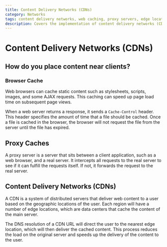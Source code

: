 ```yaml
---
title: Content Delivery Networks (CDNs)
category: Networks
tags: content delivery networks, web caching, proxy servers, edge locations, DNS resolution, cache control headers
description: Covers the implementation of content delivery networks (CDNs) and how they place content closer to clients. Discusses browser caching, proxy caches, and the use of edge locations and DNS resolution to efficiently deliver content. Examines the role of cache control headers in managing content caching and expiration.
---
```


# Content Delivery Networks (CDNs)

## How do you place content near clients?

### Browser Cache

Web browsers can cache static content such as stylesheets, scripts, images, and some AJAX requests. This caching can speed up page load time on subsequent page views.

When a web server returns a response, it sends a `Cache-Control` header. This header specifies the amount of time that a file should be cached. Once a file is cached in the browser, the browser will not request the file from the server until the file has expired.

## Proxy Caches

A proxy server is a server that sits between a client application, such as a web browser, and a real server. It intercepts all requests to the real server to see if it can fulfill the requests itself. If not, it forwards the request to the real server.

## Content Delivery Networks (CDNs)

A CDN is a system of distributed servers that deliver web content to a user based on the geographic locations of the user. Each region will have a number of edge locations, which are data centers that cache the content of the main server.

The DNS resolution of a CDN URL will direct the user to the nearest edge location, which will then deliver the cached content. This process reduces the load on the original server and speeds up the delivery of the content to the user.
